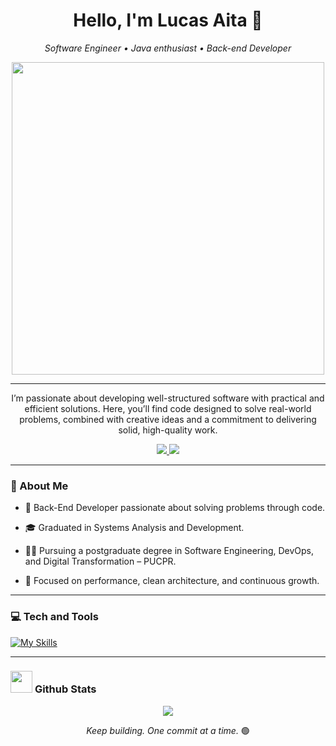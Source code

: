 # <h1 align="center">Hello, I'm Lucas Aita 👋</h1>

<p align="center">
  <em>Software Engineer • Java enthusiast • Back-end Developer</em>
</p>

<p align="center">
  <img src="https://user-images.githubusercontent.com/74038190/225813708-98b745f2-7d22-48cf-9150-083f1b00d6c9.gif" width="500px" >
</p>

---
<p align="center">
  I’m passionate about developing well-structured software with practical and efficient solutions. 
  Here, you’ll find code designed to solve real-world problems, combined with creative ideas and a commitment to delivering solid, high-quality work.
</p>

<p align="center">
  <a href="https://www.linkedin.com/in/lucas-aita/">
    <img src="https://img.shields.io/badge/-LinkedIn-00AB33?style=flat-square&logo=Linkedin&logoColor=white">
  </a>
   <a href="mailto:lucasaita4000@gmail.com">
    <img src="https://img.shields.io/badge/-email:lucasaita-00AB33?style=flat-square&logo=Gmail&logoColor=white">
  </a>
</p>

---

### 🧠 About Me

- 🔧 Back-End Developer passionate about solving problems through code.

- 🎓 Graduated in Systems Analysis and Development.

- 👨‍💻 Pursuing a postgraduate degree in Software Engineering, DevOps, and Digital Transformation – PUCPR.

- 🚀 Focused on performance, clean architecture, and continuous growth.


---

### 💻 Tech and Tools

[![My Skills](https://skillicons.dev/icons?i=java,spring,py,mysql,postgres,docker,git,apple,linux)](https://skillicons.dev)

---

### <img src="https://media.giphy.com/media/iY8CRBdQXODJSCERIr/giphy.gif" width="35"> <b>Github Stats</b>

<p align="center">
<img src="https://github-readme-stats.vercel.app/api?username=lucasaita1&show_icons=true&theme=transparent&hide_border=true&title_color=2f80edicon_color=2f80ed" />
</p>

<p align="center">
  <em>Keep building. One commit at a time.</em> 🟢
</p>









